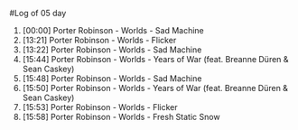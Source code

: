 #Log of 05 day

1. [00:00] Porter Robinson - Worlds - Sad Machine
1. [13:21] Porter Robinson - Worlds - Flicker
1. [13:22] Porter Robinson - Worlds - Sad Machine
1. [15:44] Porter Robinson - Worlds - Years of War (feat. Breanne Düren & Sean Caskey)
1. [15:48] Porter Robinson - Worlds - Sad Machine
1. [15:50] Porter Robinson - Worlds - Years of War (feat. Breanne Düren & Sean Caskey)
1. [15:53] Porter Robinson - Worlds - Flicker
1. [15:58] Porter Robinson - Worlds - Fresh Static Snow
